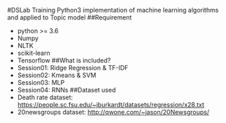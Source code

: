 #DSLab Training
Python3 implementation of machine learning algorithms and applied to Topic model
##Requirement
- python >= 3.6 
- Numpy
- NLTK
- scikit-learn
- Tensorflow
##What is included?
- Session01: Ridge Regression & TF-IDF
- Session02: Kmeans &  SVM
- Session03: MLP
- Session04: RNNs
##Dataset used
- Death rate dataset: https://people.sc.fsu.edu/~jburkardt/datasets/regression/x28.txt
- 20newsgroups dataset: http://qwone.com/~jason/20Newsgroups/